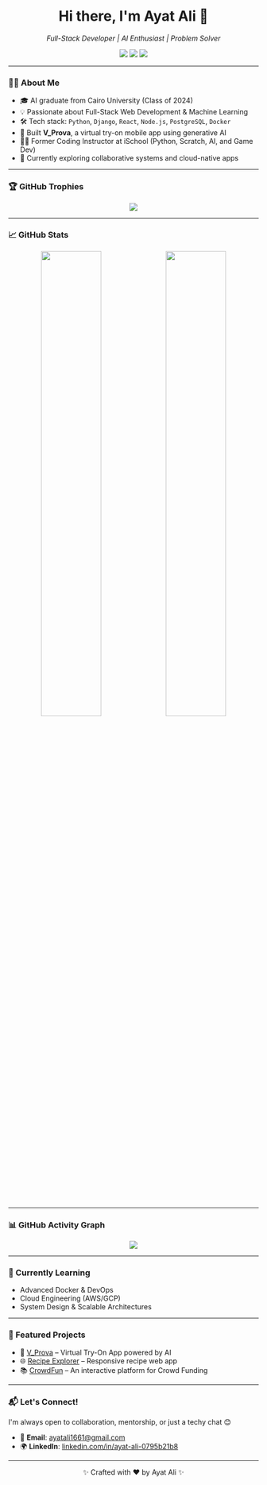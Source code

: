 <h1 align="center">Hi there, I'm Ayat Ali 👋</h1>

<p align="center">
  <i> Full-Stack Developer | AI Enthusiast | Problem Solver</i>
</p>

<p align="center">
  <a href="mailto:ayatali1661@gmail.com"><img src="https://img.shields.io/badge/email-D14836?style=for-the-badge&logo=gmail&logoColor=white"/></a>
  <a href="https://www.linkedin.com/in/ayat-ali-0795b21b8/"><img src="https://img.shields.io/badge/linkedin-0077B5?style=for-the-badge&logo=linkedin&logoColor=white"/></a>
  <a href="https://github.com/Ayat166"><img src="https://img.shields.io/github/followers/ayatali?label=Follow&style=social"/></a>
</p>

---

### 👩‍💻 About Me
- 🎓 AI graduate from Cairo University (Class of 2024)
- 💡 Passionate about Full-Stack Web Development & Machine Learning
- 🛠️ Tech stack: `Python`, `Django`, `React`, `Node.js`, `PostgreSQL`, `Docker`
- 📱 Built **V_Prova**, a virtual try-on mobile app using generative AI
- 👩‍🏫 Former Coding Instructor at iSchool (Python, Scratch, AI, and Game Dev)
- 🚀 Currently exploring collaborative systems and cloud-native apps

---

### 🏆 GitHub Trophies

<p align="center">
  <img src="https://github-profile-trophy.vercel.app/?username=Ayat166&theme=gruvbox&no-frame=true&no-bg=true&margin-w=4"/>
</p>

---

### 📈 GitHub Stats

<p align="center">
  <img src="https://github-readme-stats.vercel.app/api?username=Ayat166&show_icons=true&theme=tokyonight" width="49%"/>
  <img src="https://github-readme-streak-stats.herokuapp.com/?user=Ayat166&theme=tokyonight" width="49%"/>
</p>

---

### 📊 GitHub Activity Graph

<p align="center">
  <img src="https://github-readme-activity-graph.vercel.app/graph?username=Ayat166&theme=react-dark&area=true&hide_border=true"/>
</p>

---

### 🧠 Currently Learning
- Advanced Docker & DevOps
- Cloud Engineering (AWS/GCP)
- System Design & Scalable Architectures

---

### 🌟 Featured Projects
- 💅 [V_Prova](https://github.com/Ayat166/GP_BackEnd) – Virtual Try-On App powered by AI
- 🌐 [Recipe Explorer](https://github.com/EslamAsHhraf/Recipe-Frontend) – Responsive recipe web app
- 📚 [CrowdFun](https://github.com/Ayat166/Crowd_Funding_Frontend) – An interactive platform for Crowd Funding 

---

### 📬 Let's Connect!

I'm always open to collaboration, mentorship, or just a techy chat 😊

- 📧 **Email**: ayatali1661@gmail.com  
- 🌍 **LinkedIn**: [linkedin.com/in/ayat-ali-0795b21b8](https://www.linkedin.com/in/ayat-ali-0795b21b8/)

---

<p align="center">✨ Crafted with ❤️ by Ayat Ali ✨</p>

